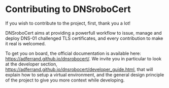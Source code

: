 Contributing to DNSroboCert
===========================

If you wish to contribute to the project, first, thank you a lot!

DNSroboCert aims at providing a powerfull workflow to issue, manage and deploy DNS-01 challenged TLS certificates, and every contribution to make it real is welcomed.

To get you on board, the official documentation is available here: https://adferrand.github.io/dnsrobocert/. We invite you in particular to look at the developer section, https://adferrand.github.io/dnsrobocert/developer_guide.html, that will explain how to setup a virtual environment, and the general design principle of the project to give you more context while developing.

